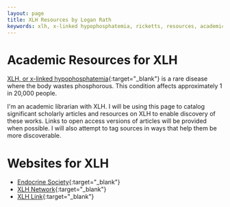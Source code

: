 ```yaml
---
layout: page
title: XLH Resources by Logan Rath
keywords: xlh, x-linked hypophosphatemia, ricketts, resources, academic, XLH
---
```

Academic Resources for XLH
==========================
[XLH, or x-linked hypophosphatemia](https://www.endocrine.org/patient-engagement/endocrine-library/x-linked-hypophosphatemia){:target="_blank"} is a rare disease where the body wastes phosphorous. This condition affects approximately 1 in 20,000 people.

I'm an academic librarian with XLH. I will be using this page to catalog significant scholarly articles and resources on XLH to enable discovery of these works. Links to open access versions of articles will be provided when possible. I will also attempt to tag sources in ways that help them be more discoverable.

Websites for XLH
================
* [Endocrine Society](https://www.endocrine.org/patient-engagement/endocrine-library/x-linked-hypophosphatemia){:target="_blank"}
* [XLH Network](https://xlhnetwork.org){:target="_blank"}
* [XLH Link](https://xlhlink.org){:target="_blank"}
